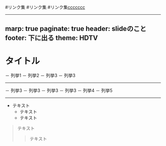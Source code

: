 #リンク集
#リンク集
#リンク集[ccccccc](https://gigazine.net/news/20240527-cloudflare-take-down-website/)

---
marp: true
paginate: true
header: slideのこと
footer: 下に出る
theme: HDTV
---

# タイトル
－ 列挙1
－ 列挙2
－ 列挙3
－ 列挙3


---

－ 列挙3
－ 列挙3
－ 列挙3
－ 列挙3
－ 列挙4
－ 列挙5

---

* テキスト
    * テキスト
    * テキスト
> テキスト
>> テキスト
<!--目次-->